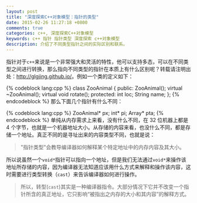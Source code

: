 ```yaml
---
layout: post
title: "深度探索C++对象模型：指针的类型"
date: 2015-02-26 11:27:18 +0800
comments: true
categories: c++, 深度探索C++对象模型
keywords: c++ 指针 指针类型 深度探索 c++对象模型
description: 介绍了不同类型指针之间的实际区别和联系。
---
```

指针对于`c++`来说是一个非常强大和灵活的特性，他可以支持多态，可以在不同类型之间进行转换，那么指向不同类型的指针在本质上有什么区别呢？转载请注明出处：<http://glgjing.github.io/>。例如一个类的定义如下：   

{% codeblock lang:cpp %}
class ZooAnimal {
public:
  ZooAnimal();
  virtual ~ZooAnimal();
  virtual void rotate();
protected:
  int loc;
  String name;
};
{% endcodeblock %}
那么下面几个指针有什么不同：   

{% codeblock lang:cpp %}
ZooAnimal* px;
int* pi;
Array<String>* pta;
{% endcodeblock %}
单纯从内存需求上来看，没有什么不同，在 32 位机器上都是 4 个字节，也就是一个机器地址大小。从存储的内容来看，也没什么不同，都是存储一个地址。真正不同的是寻址出来的内容类型不同，也就是说：   
>"指针类型"会教导编译器如何解释某个特定地址中的内存内容及其大小。   

所以说虽然一个`void*`指针可以指向一个地址，但是我们无法通过`void*`来操作该地址所存储的内容，因为编译器无法知道应该用什么方式来解释和操作该内容，这时需要进行类型转换（`cast`）来告诉编译器如何进行操作。    
>所以，转型(`cast`)其实是一种编译器指令。大部分情况下它并不改变一个指针所含的真正地址，它只影响“被指出之内存的大小和其内容”的解释方式。



